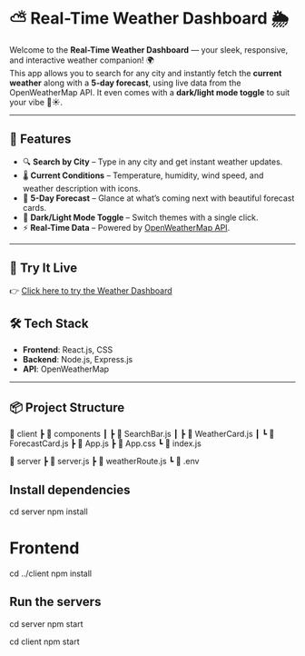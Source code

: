 # ⛅️ Real-Time Weather Dashboard 🌦️

Welcome to the **Real-Time Weather Dashboard** — your sleek, responsive, and interactive weather companion! 🌍  
This app allows you to search for any city and instantly fetch the **current weather** along with a **5-day forecast**, using live data from the OpenWeatherMap API. It even comes with a **dark/light mode toggle** to suit your vibe 🌙☀️.

---

## 🚀 Features

- 🔍 **Search by City** – Type in any city and get instant weather updates.
- 🌡️ **Current Conditions** – Temperature, humidity, wind speed, and weather description with icons.
- 📅 **5-Day Forecast** – Glance at what’s coming next with beautiful forecast cards.
- 🎨 **Dark/Light Mode Toggle** – Switch themes with a single click.
- ⚡ **Real-Time Data** – Powered by [OpenWeatherMap API](https://openweathermap.org/).

---
## 🔗 Try It Live

👉 [Click here to try the Weather Dashboard](https://weather-app-six-rho-46.vercel.app/)

## 🛠️ Tech Stack

- **Frontend**: React.js, CSS  
- **Backend**: Node.js, Express.js  
- **API**: OpenWeatherMap  

---

## 📦 Project Structure

📁 client ┣ 📂 components ┃ ┣ 📄 SearchBar.js ┃ ┣ 📄 WeatherCard.js ┃ ┗ 📄 ForecastCard.js ┣ 📄 App.js ┣ 📄 App.css ┗ 📄 index.js

📁 server ┣ 📄 server.js ┣ 📄 weatherRoute.js ┗ 📄 .env

##  Install dependencies
cd server
npm install

# Frontend
cd ../client
npm install

## Run the servers
cd server
npm start

cd client
npm start
